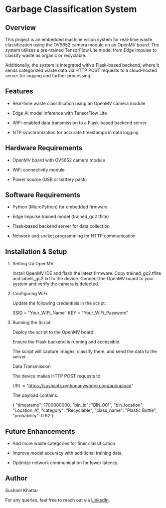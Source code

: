 # Garbage Classification System

## Overview

This project is an embedded machine vision system for real-time waste classification using the OV5652 camera module on an OpenMV board. The system utilizes a pre-trained TensorFlow Lite model from Edge Impulse to classify waste as organic or recyclable.

Additionally, the system is integrated with a Flask-based backend, where it sends categorized waste data via HTTP POST requests to a cloud-hosted server for logging and further processing.

## Features

- Real-time waste classification using an OpenMV camera module

- Edge AI model inference with TensorFlow Lite

- WiFi-enabled data transmission to a Flask-based backend server

- NTP synchronization for accurate timestamps in data logging

## Hardware Requirements

- OpenMV board with OV5652 camera module

- WiFi connectivity module

- Power source (USB or battery pack)

## Software Requirements

- Python (MicroPython) for embedded firmware

- Edge Impulse trained model (trained_gc2.tflite)

- Flask-based backend server for data collection

- Network and socket programming for HTTP communication

## Installation & Setup

1. Setting Up OpenMV

   Install OpenMV IDE and flash the latest firmware.
   Copy trained_gc2.tflite and labels_gc2.txt to the device.
   Connect the OpenMV board to your system and verify the camera is detected.

2. Configuring WiFi

   Update the following credentials in the script:

   SSID = "Your_WiFi_Name"
   KEY = "Your_WiFi_Password"

3. Running the Script

   Deploy the script to the OpenMV board.

   Ensure the Flask backend is running and accessible.

   The script will capture images, classify them, and send the data to the server.

   Data Transmission

   The device makes HTTP POST requests to:

   URL = "https://sushantk.pythonanywhere.com/api/upload"

   The payload contains:

   {
   "timestamp": 1700000000,
   "bin_id": "BIN_001",
   "bin_location": "Location_A",
   "category": "Recyclable",
   "class_name": "Plastic Bottle",
   "probability": 0.92
   }

## Future Enhancements

- Add more waste categories for finer classification.

- Improve model accuracy with additional training data.

- Optimize network communication for lower latency.

## Author

Sushant Khattar

For any queries, feel free to reach out via [LinkedIn](https://www.linkedin.com/in/sushantkhattar).
